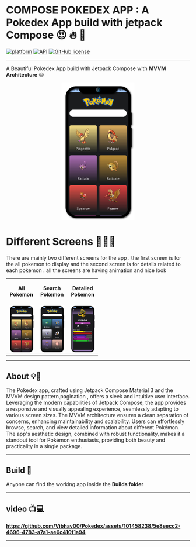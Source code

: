 # COMPOSE POKEDEX APP : A Pokedex App build with jetpack Compose 😍 🔥 🎉

[![platform](https://img.shields.io/badge/platform-Android-yellow.svg)](https://www.android.com)
[![API](https://img.shields.io/badge/API-21%2B-brightgreen.svg?style=flat)](https://android-arsenal.com/api?level=21)
[![GitHub license](https://img.shields.io/badge/License-Apache.0-blue.svg)]()

---

A Beautiful Pokedex App build with Jetpack Compose with <B>MVVM Architecture</b> 😍

<div align="center">
<img src = "./images/1.png" width="200px" />

</div>

# Different Screens 📱📲📳

There are mainly two different screens for the app . the first screen is for the all pokemon to
display and the second screen is for details related to each pokemon . all the screens are having
animation and nice look

<table style="width:50%">
  <tr>
    <th><p p align="center"> All Pokemon  </p> </th>
    <th><p p align="center"> Search  Pokemon  </p> </th>
    <th><p p align="center"> Detailed Pokemon </th> </p>
  </tr>
  <tr>
    <td><div  align="center"><img src = "./images/1.png" width="200px" /></td> </div>
    <td><div  align="center"><img src = "./images/3.png" width="200px" /></td></div>
    <td><div  align="center"><img src = "./images/2.png" width="200px" /></td></div>
  </td> 

  </tr>
</table>

---

## About 💡🎯

The Pokedex app, crafted using Jetpack Compose Material 3 and the MVVM design pattern,pagination , offers a
sleek and intuitive user interface. Leveraging the modern capabilities of Jetpack Compose, the app
provides a responsive and visually appealing experience, seamlessly adapting to various screen
sizes. The MVVM architecture ensures a clean separation of concerns, enhancing maintainability and
scalability. Users can effortlessly browse, search, and view detailed information about different
Pokémon. The app's aesthetic design, combined with robust functionality, makes it a standout tool
for Pokémon enthusiasts, providing both beauty and practicality in a single package.

---

## Build  📱

Anyone can find the working app inside the <b>Builds<b> folder 

---
## video 📺💻


https://github.com/Vibhav00/Pokedex/assets/101458238/5e8eecc2-4696-4783-a7a1-ae6c410f1a94


---
